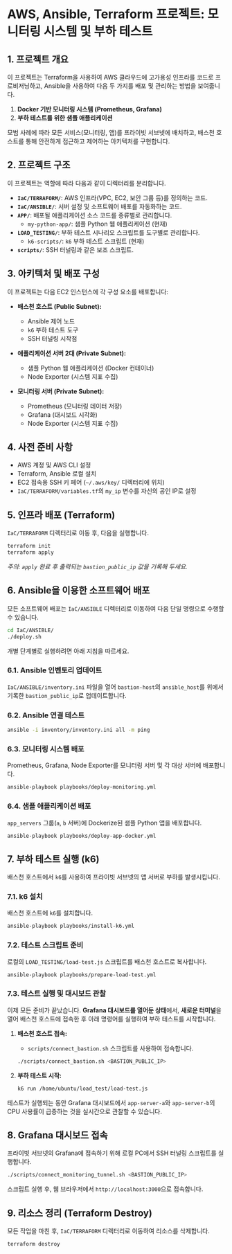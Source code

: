 # AWS, Ansible, Terraform 프로젝트: 모니터링 시스템 및 부하 테스트

## 1. 프로젝트 개요

이 프로젝트는 Terraform을 사용하여 AWS 클라우드에 고가용성 인프라를 코드로 프로비저닝하고, Ansible을 사용하여 다음 두 가지를 배포 및 관리하는 방법을 보여줍니다.

1.  **Docker 기반 모니터링 시스템 (Prometheus, Grafana)**
2.  **부하 테스트를 위한 샘플 애플리케이션**

모범 사례에 따라 모든 서비스(모니터링, 앱)를 프라이빗 서브넷에 배치하고, 배스천 호스트를 통해 안전하게 접근하고 제어하는 아키텍처를 구현합니다.

## 2. 프로젝트 구조

이 프로젝트는 역할에 따라 다음과 같이 디렉터리를 분리합니다.

- **`IaC/TERRAFORM/`**: AWS 인프라(VPC, EC2, 보안 그룹 등)를 정의하는 코드.
- **`IaC/ANSIBLE/`**: 서버 설정 및 소프트웨어 배포를 자동화하는 코드.
- **`APP/`**: 배포될 애플리케이션 소스 코드를 종류별로 관리합니다.
  - `my-python-app/`: 샘플 Python 웹 애플리케이션 (현재)
- **`LOAD_TESTING/`**: 부하 테스트 시나리오 스크립트를 도구별로 관리합니다.
  - `k6-scripts/`: `k6` 부하 테스트 스크립트 (현재)
- **`scripts/`**: SSH 터널링과 같은 보조 스크립트.

## 3. 아키텍처 및 배포 구성

이 프로젝트는 다음 EC2 인스턴스에 각 구성 요소를 배포합니다:

- **배스천 호스트 (Public Subnet):**
  - Ansible 제어 노드
  - `k6` 부하 테스트 도구
  - SSH 터널링 시작점

- **애플리케이션 서버 2대 (Private Subnet):**
  - 샘플 Python 웹 애플리케이션 (Docker 컨테이너)
  - Node Exporter (시스템 지표 수집)

- **모니터링 서버 (Private Subnet):**
  - Prometheus (모니터링 데이터 저장)
  - Grafana (대시보드 시각화)
  - Node Exporter (시스템 지표 수집)

## 4. 사전 준비 사항

- AWS 계정 및 AWS CLI 설정
- Terraform, Ansible 로컬 설치
- EC2 접속용 SSH 키 페어 (`~/.aws/key/` 디렉터리에 위치)
- `IaC/TERRAFORM/variables.tf`의 `my_ip` 변수를 자신의 공인 IP로 설정

## 5. 인프라 배포 (Terraform)

`IaC/TERRAFORM` 디렉터리로 이동 후, 다음을 실행합니다.

```bash
terraform init
terraform apply
```

*주의: `apply` 완료 후 출력되는 `bastion_public_ip` 값을 기록해 두세요.*

## 6. Ansible을 이용한 소프트웨어 배포

모든 소프트웨어 배포는 `IaC/ANSIBLE` 디렉터리로 이동하여 다음 단일 명령으로 수행할 수 있습니다.

```bash
cd IaC/ANSIBLE/
./deploy.sh
```

개별 단계별로 실행하려면 아래 지침을 따르세요.

### 6.1. Ansible 인벤토리 업데이트

`IaC/ANSIBLE/inventory.ini` 파일을 열어 `bastion-host`의 `ansible_host`를 위에서 기록한 `bastion_public_ip`로 업데이트합니다.

### 6.2. Ansible 연결 테스트

```bash
ansible -i inventory/inventory.ini all -m ping
```

### 6.3. 모니터링 시스템 배포

Prometheus, Grafana, Node Exporter를 모니터링 서버 및 각 대상 서버에 배포합니다.

```bash
ansible-playbook playbooks/deploy-monitoring.yml
```

### 6.4. 샘플 애플리케이션 배포

`app_servers` 그룹(`a`, `b` 서버)에 Dockerize된 샘플 Python 앱을 배포합니다.

```bash
ansible-playbook playbooks/deploy-app-docker.yml
```

## 7. 부하 테스트 실행 (k6)

배스천 호스트에서 `k6`를 사용하여 프라이빗 서브넷의 앱 서버로 부하를 발생시킵니다.

### 7.1. k6 설치

배스천 호스트에 `k6`를 설치합니다.

```bash
ansible-playbook playbooks/install-k6.yml
```

### 7.2. 테스트 스크립트 준비

로컬의 `LOAD_TESTING/load-test.js` 스크립트를 배스천 호스트로 복사합니다.

```bash
ansible-playbook playbooks/prepare-load-test.yml
```

### 7.3. 테스트 실행 및 대시보드 관찰

이제 모든 준비가 끝났습니다. **Grafana 대시보드를 열어둔 상태**에서, **새로운 터미널**을 열어 배스천 호스트에 접속한 후 아래 명령어를 실행하여 부하 테스트를 시작합니다.

1.  **배스천 호스트 접속:**
    *   `scripts/connect_bastion.sh` 스크립트를 사용하여 접속합니다.
    ```bash
    ./scripts/connect_bastion.sh <BASTION_PUBLIC_IP>
    ```

2.  **부하 테스트 시작:**
    ```bash
    k6 run /home/ubuntu/load_test/load-test.js
    ```

테스트가 실행되는 동안 Grafana 대시보드에서 `app-server-a`와 `app-server-b`의 CPU 사용률이 급증하는 것을 실시간으로 관찰할 수 있습니다.

## 8. Grafana 대시보드 접속

프라이빗 서브넷의 Grafana에 접속하기 위해 로컬 PC에서 SSH 터널링 스크립트를 실행합니다.

```bash
./scripts/connect_monitoring_tunnel.sh <BASTION_PUBLIC_IP>
```

스크립트 실행 후, 웹 브라우저에서 `http://localhost:3000`으로 접속합니다.

## 9. 리소스 정리 (Terraform Destroy)

모든 작업을 마친 후, `IaC/TERRAFORM` 디렉터리로 이동하여 리소스를 삭제합니다.

```bash
terraform destroy
```